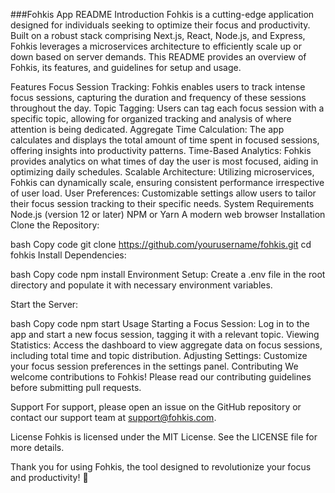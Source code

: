 
###Fohkis App README
Introduction
Fohkis is a cutting-edge application designed for individuals seeking to optimize their focus and productivity. Built on a robust stack comprising Next.js, React, Node.js, and Express, Fohkis leverages a microservices architecture to efficiently scale up or down based on server demands. This README provides an overview of Fohkis, its features, and guidelines for setup and usage.

Features
Focus Session Tracking: Fohkis enables users to track intense focus sessions, capturing the duration and frequency of these sessions throughout the day.
Topic Tagging: Users can tag each focus session with a specific topic, allowing for organized tracking and analysis of where attention is being dedicated.
Aggregate Time Calculation: The app calculates and displays the total amount of time spent in focused sessions, offering insights into productivity patterns.
Time-Based Analytics: Fohkis provides analytics on what times of day the user is most focused, aiding in optimizing daily schedules.
Scalable Architecture: Utilizing microservices, Fohkis can dynamically scale, ensuring consistent performance irrespective of user load.
User Preferences: Customizable settings allow users to tailor their focus session tracking to their specific needs.
System Requirements
Node.js (version 12 or later)
NPM or Yarn
A modern web browser
Installation
Clone the Repository:

bash
Copy code
git clone https://github.com/yourusername/fohkis.git
cd fohkis
Install Dependencies:

bash
Copy code
npm install
Environment Setup:
Create a .env file in the root directory and populate it with necessary environment variables.

Start the Server:

bash
Copy code
npm start
Usage
Starting a Focus Session: Log in to the app and start a new focus session, tagging it with a relevant topic.
Viewing Statistics: Access the dashboard to view aggregate data on focus sessions, including total time and topic distribution.
Adjusting Settings: Customize your focus session preferences in the settings panel.
Contributing
We welcome contributions to Fohkis! Please read our contributing guidelines before submitting pull requests.

Support
For support, please open an issue on the GitHub repository or contact our support team at support@fohkis.com.

License
Fohkis is licensed under the MIT License. See the LICENSE file for more details.

Thank you for using Fohkis, the tool designed to revolutionize your focus and productivity! 🚀

